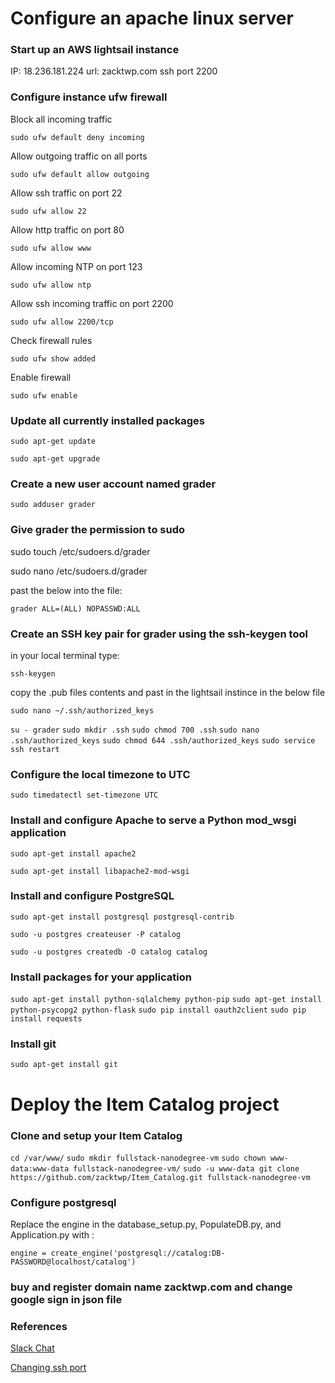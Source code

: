 # Configure an apache linux server

### Start up an AWS lightsail instance
IP: 18.236.181.224
url: zacktwp.com
ssh port 2200

### Configure instance ufw firewall

Block all incoming traffic

`sudo ufw default deny incoming`

Allow outgoing traffic on all ports

`sudo ufw default allow outgoing`

Allow ssh traffic on port 22

`sudo ufw allow 22`

Allow http traffic on port 80

`sudo ufw allow www`

Allow incoming NTP on port 123

`sudo ufw allow ntp`

Allow ssh incoming traffic on port 2200

`sudo ufw allow 2200/tcp`

Check firewall rules

`sudo ufw show added`

Enable firewall

`sudo ufw enable`

### Update all currently installed packages

`sudo apt-get update`

`sudo apt-get upgrade`

### Create a new user account named grader

`sudo adduser grader`

### Give grader the permission to sudo

sudo touch /etc/sudoers.d/grader

sudo nano /etc/sudoers.d/grader

past the below into the file:

`grader ALL=(ALL) NOPASSWD:ALL`

### Create an SSH key pair for grader using the ssh-keygen tool

in your local terminal type:

`ssh-keygen`

copy the .pub files contents and past in the lightsail instince in the below file

`sudo nano ~/.ssh/authorized_keys`


`su - grader`
`sudo mkdir .ssh`
`sudo chmod 700 .ssh`
`sudo nano .ssh/authorized_keys`
`sudo chmod 644 .ssh/authorized_keys`
`sudo service ssh restart`

### Configure the local timezone to UTC

`sudo timedatectl set-timezone UTC`

###  Install and configure Apache to serve a Python mod_wsgi application

`sudo apt-get install apache2`

`sudo apt-get install libapache2-mod-wsgi`

### Install and configure PostgreSQL

`sudo apt-get install postgresql postgresql-contrib`

`sudo -u postgres createuser -P catalog`

`sudo -u postgres createdb -O catalog catalog`

### Install packages for your application

`sudo apt-get install python-sqlalchemy python-pip`
`sudo apt-get install python-psycopg2 python-flask`
`sudo pip install oauth2client`
`sudo pip install requests`

### Install git

`sudo apt-get install git`

# Deploy the Item Catalog project

### Clone and setup your Item Catalog

`cd /var/www/`
`sudo mkdir fullstack-nanodegree-vm`
`sudo chown www-data:www-data fullstack-nanodegree-vm/`
`sudo -u www-data git clone https://github.com/zacktwp/Item_Catalog.git fullstack-nanodegree-vm`

### Configure postgresql

Replace the engine in the database_setup.py, PopulateDB.py, and Application.py with :

`engine = create_engine('postgresql://catalog:DB-PASSWORD@localhost/catalog')`

### buy and register domain name zacktwp.com and change google sign in json file

### References

[Slack Chat](https://udacity-students.slack.com/archives/GH2FFKGHJ/p1561149416092500)

[Changing ssh port](https://www.liquidweb.com/kb/changing-the-ssh-port/)
